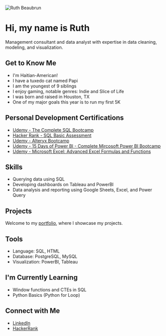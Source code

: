 ![Ruth Beaubrun](https://github.com/rbeaubrun/rbeaubrun/assets/173300113/4a37baf4-435d-46aa-8455-928df7e662b9)

<!DOCTYPE html>
<html>

<body>

<h1>Hi, my name is Ruth</h1>
<p>Management consultant and data analyst with expertise in data cleaning, modeling, and visualization.</p>

<h2>Get to Know Me</h2>
<ul>
    <li>I'm Haitian-American!</li>
    <li>I have a tuxedo cat named Papi </li>
    <li>I am the youngest of 9 siblings</li>
    <li>I enjoy gaming, notable genres: Indie and Slice of Life</li>
    <li>I was born and raised in Houston, TX</li>
    <li>One of my major goals this year is to run my first 5K</li>
</ul>

<h2>Personal Development Certifications</h2>
<ul>
    <li><a href="https://drive.google.com/file/d/18TgeLkWFGVBKOxSmmCfmMS6_8UnKAiym/view">Udemy - The Complete SQL Bootcamp </a></li>
    <li><a href="https://www.hackerrank.com/certificates/iframe/18b19e177e51">Hacker Rank - SQL Basic Assessment </a></li>
    <li><a href="https://drive.google.com/file/d/14IixEDi8M-_yI9UGqUBlLHPbRl4ROiqI/view">Udemy - Alteryx Bootcamp </a></li>
    <li><a href="https://drive.google.com/file/d/1prO3dCo1LhokMiVHaAr-4p9ORxBrB9Gq/view">Udemy - 15 Days of Power BI - Complete Mircosoft Power BI Bootcamp </a></li>
    <li><a href="https://drive.google.com/file/d/1GfFTRHDpm-Mr814BfEhcrZR9ch1hVxOn/view">Udemy - Microsoft Excel: Advanced Excel Formulas and Functions </a></li>
</ul>

<h2>Skills</h2>
<ul>
    <li>Querying data using SQL</li>
    <li>Developing dashboards on Tableau and PowerBI</li>
    <li>Data analysis and reporting using Google Sheets, Excel, and Power Query</li>
</ul>

<h2>Projects</h2>
<p>Welcome to my <a href="https://rbeaubrun.github.io/portfolio-projects-updated-/">portfolio</a>, where I showcase my projects.</p>

<h2>Tools</h2>
<ul>
    <li>Language: SQL, HTML</li>
    <li>Database: PostgreSQL, MySQL</li>
    <li>Visualization: PowerBI, Tableau</li>
</ul>

<h2>I'm Currently Learning</h2>
<ul>
    <li>Window functions and CTEs in SQL</li>
    <li>Python Basics (Python for Loop)</li>
</ul>

<h2>Connect with Me</h2>
<ul>
    <li><a href="https://www.linkedin.com/in/ruth-beaubrun/">LinkedIn</a></li>
    <li><a href="https://www.hackerrank.com/profile/ruthbeau129">HackerRank</a></li>
</ul>

</body>
</html>
